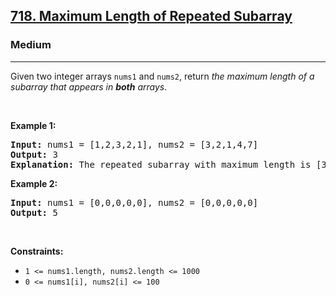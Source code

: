 <h2><a href="https://leetcode.com/problems/maximum-length-of-repeated-subarray/">718. Maximum Length of Repeated Subarray</a></h2><h3>Medium</h3><hr><div><p>Given two integer arrays <code>nums1</code> and <code>nums2</code>, return <em>the maximum length of a subarray that appears in <strong fr-fix-stroke="true">both</strong> arrays</em>.</p>

<p>&nbsp;</p>
<p><strong fr-fix-stroke="true">Example 1:</strong></p>

<pre><strong fr-fix-stroke="true">Input:</strong> nums1 = [1,2,3,2,1], nums2 = [3,2,1,4,7]
<strong fr-fix-stroke="true">Output:</strong> 3
<strong fr-fix-stroke="true">Explanation:</strong> The repeated subarray with maximum length is [3,2,1].
</pre>

<p><strong fr-fix-stroke="true">Example 2:</strong></p>

<pre><strong fr-fix-stroke="true">Input:</strong> nums1 = [0,0,0,0,0], nums2 = [0,0,0,0,0]
<strong fr-fix-stroke="true">Output:</strong> 5
</pre>

<p>&nbsp;</p>
<p><strong fr-fix-stroke="true">Constraints:</strong></p>

<ul>
	<li><code>1 &lt;= nums1.length, nums2.length &lt;= 1000</code></li>
	<li><code>0 &lt;= nums1[i], nums2[i] &lt;= 100</code></li>
</ul>
</div>